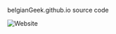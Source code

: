 belgianGeek.github.io source code

![Website](https://img.shields.io/website?down_color=red&down_message=off%20the%20grid&style=for-the-badge&up_color=green&up_message=up%20and%20running&url=https%3A%2F%2Fwww.maxvdw.ovh)
